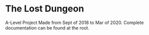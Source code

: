 # The Lost Dungeon
 A-Level Project
 Made from Sept of 2018 to Mar of 2020. Complete documentation can be found at the root.